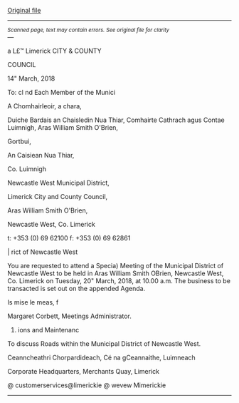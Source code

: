 [Original file](https://www.limerick.ie/sites/default/files/media/documents/2018-03/00%202018-03-20%20Agenda%20Special%20Meeting%20on%20Roads%20issues.pdf)

---
*<small>Scanned page, text may contain errors. See original file for clarity</small>*  
—

a L£™
Limerick
CITY & COUNTY

COUNCIL

14" March, 2018

To: cl nd Each Member of the Munici

A Chomhairleoir, a chara,

Duiche Bardais an Chaisledin Nua Thiar,
Comhairte Cathrach agus Contae Luimnigh,
Aras William Smith O'Brien,

Gortbui,

An Caisiean Nua Thiar,

Co. Luimnigh

Newcastle West Municipal District,

Limerick City and County Council,

Aras William Smith O'Brien,

Newcastle West,
Co. Limerick

t: +353 (0) 69 62100
f: +353 (0) 69 62861

| rict of Newcastle West

You are requested to attend a Specia) Meeting of the Municipal District of Newcastle West to
be held in Aras William Smith OBrien, Newcastle West, Co. Limerick on Tuesday, 20" March,
2018, at 10.00 a.m. The business to be transacted is set out on the appended Agenda.

Is mise le meas, f

Margaret Corbett,
Meetings Administrator.

1. ions and Maintenanc

To discuss Roads within the Municipal District of Newcastle West.

Ceanncheathri Chorpardideach, Cé na gCeannaithe, Luimneach

Corporate Headquarters, Merchants Quay, Limerick

@ customerservices@limerickie
@ wevew Mimerickie


---
